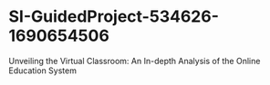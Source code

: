 # SI-GuidedProject-534626-1690654506
Unveiling the Virtual Classroom: An In-depth Analysis of the Online Education System
